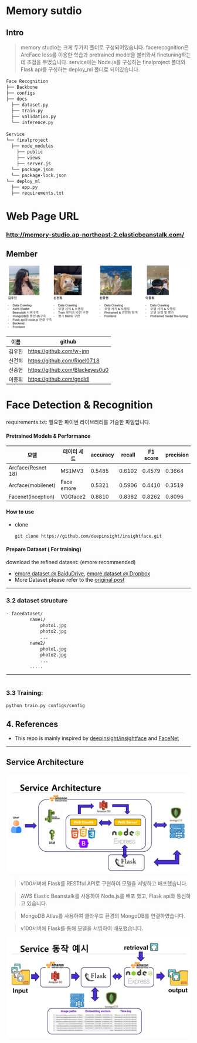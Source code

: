 # Memory sutdio

## Intro

<!--![](Appendix/intro.png)-->

> memory studio는 크게 두가지 폴더로 구성되어있습니다. facerecognition은 ArcFace loss를 이용한 학습과 pretrained model을 불러와서 finetuning하는데 초점을 두었습니다.
> service에는 Node.js를 구성하는 finalproject 폴더와 Flask api를 구성하는 deploy_ml 폴더로 되어있습니다.

```
Face Recognition
├── Backbone
├── configs
├── docs
  ├── dataset.py
  ├── train.py
  ├── validation.py
  └── inference.py

Service
└── finalproject
  ├── node_modules
	├── public
	├── views
	├── server.js
  └── package.json
  └── package-lock.json
└── deploy_ml
  ├── app.py
  ├── requirements.txt

```

# Web Page URL

### http://memory-studio.ap-northeast-2.elasticbeanstalk.com/

## Member

![](Appendix/member.png)

|  이름  | github                          |
| :----: | ------------------------------- |
| 김우진 | https://github.com/w-jnn        |
| 신건희 | https://github.com/Rigel0718    |
| 신중현 | https://github.com/Blackeyes0u0 |
| 이종휘 | https://github.com/gndldl       |

# Face Detection & Recognition

requirements.txt: 필요한 파이썬 라이브러리를 기술한 파일입니다.

#### Pretrained Models & Performance

| 모델               | 데이터 세트 | accuracy | recall | F1 score | precision |
| ------------------ | ----------- | -------- | ------ | -------- | --------- |
| Arcface(Resnet 18) | MS1MV3      | 0.5485   | 0.6102 | 0.4579   | 0.3664    |
| Arcface(mobilenet) | Face emore  | 0.5321   | 0.5906 | 0.4410   | 0.3519    |
| Facenet(Inception) | VGGface2    | 0.8810   | 0.8382 | 0.8262   | 0.8096    |

#### How to use

- clone

  ```
  git clone https://github.com/deepinsight/insightface.git
  ```

#### Prepare Dataset ( For training)

download the refined dataset: (emore recommended)

- [emore dataset @ BaiduDrive](https://pan.baidu.com/s/1eXohwNBHbbKXh5KHyItVhQ), [emore dataset @ Dropbox](https://www.dropbox.com/s/wpx6tqjf0y5mf6r/faces_ms1m-refine-v2_112x112.zip?dl=0)
- More Dataset please refer to the [original post](https://github.com/deepinsight/insightface/wiki/Dataset-Zoo)

---

### 3.2 dataset structure

```
- facedataset/
         name1/
             photo1.jpg
             photo2.jpg
             ...
         name2/
             photo1.jpg
             photo2.jpg
             ...
         .....
```

---

#

### 3.3 Training:

```bash
python train.py configs/config
```

## 4. References

- This repo is mainly inspired by [deepinsight/insightface](https://github.com/deepinsight/insightface) and [FaceNet](https://github.com/davidsandberg/facenet)

---

## Service Architecture

![](Appendix/service.png)

> v100서버에 Flask를 RESTful API로 구현하여 모델을 서빙하고 배포했습니다.

> AWS Elastic Beanstalk를 사용하여 Node.js를 배포 했고, Flask api와 통신하고 있습니다.

> MongoDB Atlas를 사용하여 클라우드 환경의 MongoDB를 연결하였습니다.

> v100서버에 Flask를 통해 모델을 서빙하여 배포했습니다.

![](Appendix/servicear.png)
